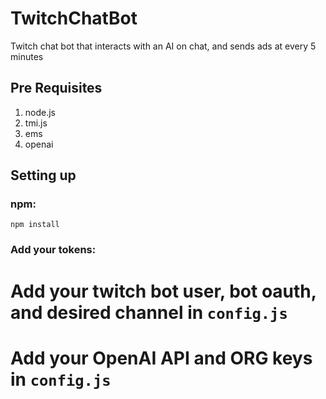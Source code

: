 # TwitchChatBot
Twitch chat bot that interacts with an AI on chat, and sends ads at every 5 minutes
## Pre Requisites

1. node.js
2. tmi.js
3. ems
4. openai

## Setting up

### npm: 
`npm install`

### Add your tokens:

# Add your twitch bot user, bot oauth, and desired channel in `config.js`
# Add your OpenAI API and ORG keys in `config.js`
